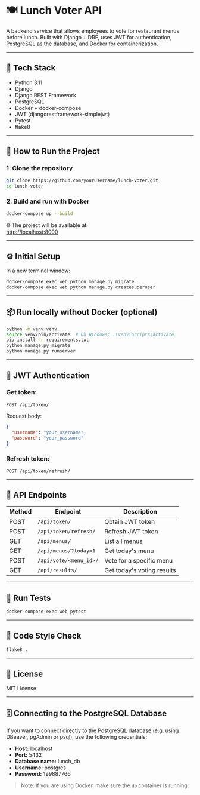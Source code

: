 # 🍽️ Lunch Voter API

A backend service that allows employees to vote for restaurant menus before lunch. Built with Django + DRF, uses JWT for authentication, PostgreSQL as the database, and Docker for containerization.

---

## 🔧 Tech Stack

- Python 3.11
- Django
- Django REST Framework
- PostgreSQL
- Docker + docker-compose
- JWT (djangorestframework-simplejwt)
- Pytest
- flake8

---

## 🚀 How to Run the Project

### 1. Clone the repository

```bash
git clone https://github.com/yourusername/lunch-voter.git
cd lunch-voter
```

### 2. Build and run with Docker

```bash
docker-compose up --build
```

🌐 The project will be available at:  
[http://localhost:8000](http://localhost:8000)

---

## ⚙️ Initial Setup

In a new terminal window:

```bash
docker-compose exec web python manage.py migrate
docker-compose exec web python manage.py createsuperuser
```

---

## 📦 Run locally without Docker (optional)

```bash
python -m venv venv
source venv/bin/activate  # On Windows: .\venv\Scripts\activate
pip install -r requirements.txt
python manage.py migrate
python manage.py runserver
```

---

## 🔑 JWT Authentication

### Get token:

```
POST /api/token/
```

Request body:

```json
{
  "username": "your_username",
  "password": "your_password"
}
```

### Refresh token:

```
POST /api/token/refresh/
```

---

## 📡 API Endpoints

| Method | Endpoint               | Description                |
| ------ | ---------------------- | -------------------------- |
| POST   | `/api/token/`          | Obtain JWT token           |
| POST   | `/api/token/refresh/`  | Refresh JWT token          |
| GET    | `/api/menus/`          | List all menus             |
| GET    | `/api/menus/?today=1`  | Get today's menu           |
| POST   | `/api/vote/<menu_id>/` | Vote for a specific menu   |
| GET    | `/api/results/`        | Get today's voting results |

---

## 🧪 Run Tests

```bash
docker-compose exec web pytest
```

---

## 🎯 Code Style Check

```bash
flake8 .
```

---

## 📄 License

MIT License

---

## 🗄️ Connecting to the PostgreSQL Database

If you want to connect directly to the PostgreSQL database (e.g. using DBeaver, pgAdmin or psql), use the following credentials:

- **Host:** localhost
- **Port:** 5432
- **Database name:** lunch_db
- **Username:** postgres
- **Password:** 199887766

> Note: If you are using Docker, make sure the `db` container is running.
